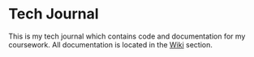 # Tech Journal
This is my tech journal which contains code and documentation for my coursework. All documentation is located in the [Wiki](https://github.com/nicolashall8/tech-journal/wiki) section. 
